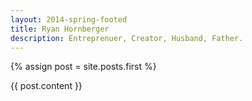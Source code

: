```yaml
---
layout: 2014-spring-footed
title: Ryan Hornberger
description: Entreprenuer, Creator, Husband, Father.
---
```


{% assign post = site.posts.first %}
<div class="post">
  {{ post.content }}
  <!-- <a href="{{ post.url }}">permalink</a> -->
</div>